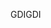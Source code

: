<span data-ttu-id="5e199-101">GDI</span><span class="sxs-lookup"><span data-stu-id="5e199-101">GDI</span></span>